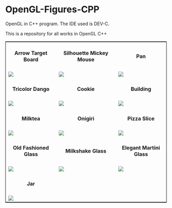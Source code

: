 # OpenGL-Figures-CPP
<p>OpenGL in C++ program. The IDE used is DEV-C.</p>
<p>This is a repository for all works in OpenGL C++</p>

<table style="border:1px solid black;margin-left:auto;margin-right:auto;">
  <tr>
    <td align="center"><h4>Arrow Target Board</h4></td>
    <td align="center"><h4>Silhouette Mickey Mouse</h4></td>
    <td align="center"><h4>Pan</h4></td>
  </tr>
  <tr>
    <td><img src="https://user-images.githubusercontent.com/76563020/166458543-ed453448-92aa-496a-9378-ae6639b9c405.png"></td>
    <td><img src="https://user-images.githubusercontent.com/76563020/166617492-3758b22d-4a68-42f3-b802-12fadb6de4a4.png"></td>
    <td><img src="https://user-images.githubusercontent.com/76563020/168832826-543830ff-4cb2-4c6a-a4a0-2fb3a750a274.png"></td>
  </tr>
  
  <tr>
    <td align="center"><h4>Tricolor Dango</h4></td>
    <td align="center"><h4>Cookie</h4></td>
    <td align="center"><h4>Building</h4></td>
  </tr>
  <tr>
    <td><img src="https://user-images.githubusercontent.com/76563020/166617365-5aafe93d-28c3-44df-892c-1962a87d1cd1.png"></td>
    <td><img src="https://user-images.githubusercontent.com/76563020/166927290-5f0d0151-d23a-4fe3-b40e-4f279aa61a61.png"></td>
    <td><img src="https://user-images.githubusercontent.com/76563020/166972840-a66ea17f-f728-4f17-ac3c-e9d06fff1506.png"></td>
  </tr>
  
  <tr>
    <td align="center"><h4>Milktea</h4></td>
    <td align="center"><h4>Onigiri</h4></td>
    <td align="center"><h4>Pizza Slice</h4></td>
  </tr>
  <tr>
    <td><img src="https://user-images.githubusercontent.com/76563020/168933748-70afd17f-41dc-41e0-a099-9548388fe65a.png"></td>
    <td><img src="https://user-images.githubusercontent.com/76563020/169295894-715a5729-52d9-4bd4-8199-4c1388464396.png"></td>
    <td><img src="https://user-images.githubusercontent.com/76563020/184172532-43c07a7e-4512-4fe4-80c3-489284dc055c.png"></td>
  </tr>
  
  <tr>
    <td align="center"><h4>Old Fashioned Glass</h4></td>
    <td align="center"><h4>Milkshake Glass</h4></td>
    <td align="center"><h4>Elegant Martini Glass</h4></td>
  </tr>
  <tr>
    <td><img src="https://user-images.githubusercontent.com/76563020/182157494-a87bb5a0-0b99-42b5-8a39-f0e8b51cf835.png"></td>
    <td><img src="https://user-images.githubusercontent.com/76563020/182342799-1c8be43d-6431-481f-90bb-3fe38f9128ef.png"></td>
    <td><img src="https://user-images.githubusercontent.com/76563020/183255858-6362125e-0f0d-4969-ade8-dc94935d8258.png"></td>
  </tr>
  
  <tr>
    <td align="center"><h4>Jar</h4></td>
  </tr>
  <tr>
    <td><img src="https://user-images.githubusercontent.com/76563020/185175835-9ab4529c-4056-45f7-ab69-5f47423a942b.png"></td>
  </tr>
</table>
